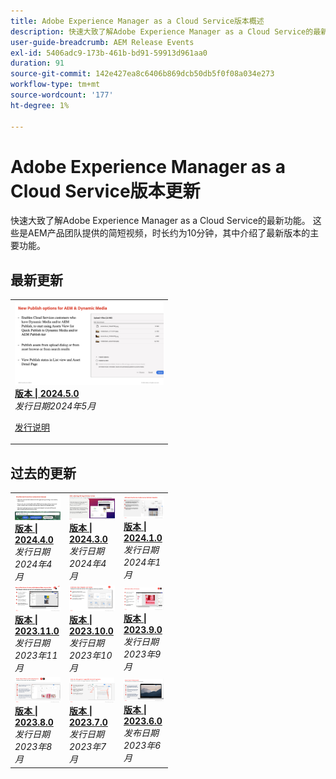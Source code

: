```yaml
---
title: Adobe Experience Manager as a Cloud Service版本概述
description: 快速大致了解Adobe Experience Manager as a Cloud Service的最新功能
user-guide-breadcrumb: AEM Release Events
exl-id: 5406adc9-173b-461b-bd91-59913d961aa0
duration: 91
source-git-commit: 142e427ea8c6406b869dcb50db5f0f08a034e273
workflow-type: tm+mt
source-wordcount: '177'
ht-degree: 1%

---
```


# Adobe Experience Manager as a Cloud Service版本更新

快速大致了解Adobe Experience Manager as a Cloud Service的最新功能。 这些是AEM产品团队提供的简短视频，时长约为10分钟，其中介绍了最新版本的主要功能。

## 最新更新

<table style="max-width: 50%;">
  <tr>
    <td>
      <a href="2024/2024-5-0.md">
        <img alt="2024.5.0发行版" src="2024/assets/2024-5-0-thumb.png" />
      </a>
      <div>
        <a href="2024/2024-5-0.md">
          <strong>版本 | 2024.5.0</strong>
        </a>
      </div>
      <em>发行日期2024年5月 </em>
      <p>
        <a href="https://experienceleague.adobe.com/docs/experience-manager-cloud-service/content/release-notes/release-notes/release-notes-current.html?lang=zh-Hans">发行说明</a>
      </p>
    </td>
  </tr>  
</table>

## 过去的更新

<table style="max-width: 50%;">
  <tr>
    <td>
      <a href="2024/2024-4-0.md">
        <img alt="2024.4.0发行版" src="2024/assets/2024-4-0-thumb.png" />
      </a>
      <div>
        <a href="2024/2024-4-0.md">
          <strong>版本 | 2024.4.0</strong>
          </br>
        </a>
      </div>
      <em>发行日期2024年4月 </em>
    </td>
    <td>
      <a href="2024/2024-3-0.md">
        <img alt="2024.3.0发行版" src="2024/assets/2024-3-0-thumb.png" />
      </a>
      <div>
        <a href="2024/2024-3-0.md">
          <strong>版本 | 2024.3.0</strong>
          </br>
        </a>
      </div>
      <em>发行日期2024年4月 </em>
    </td>
    <td>
      <a href="2024/2024-1-0.md">
        <img alt="2024.1.0发行版" src="2024/assets/2024-1-0-thumb.png" />
      </a>
      <div>
        <a href="2024/2024-1-0.md">
          <strong>版本 | 2024.1.0</strong>
          <br/>
        </a>
          <em>发行日期2024年1月 </em>
      </div>
    </td>
  </tr>
  <tr>
    <td>
      <a href="2023/2023-11-0.md">
        <img alt="2023.11.0发行版" src="2023/assets/2023-11-0-thumb.png" />
      </a>
      <div>
        <a href="2023/2023-11-0.md">
          <strong>版本 | 2023.11.0</strong>
          <br/>
        </a>
          <em>发行日期2023年11月 </em>
      </div>
    </td>
    <td>
      <a href="2023/2023-10-0.md">
        <img alt="2023.10.0发行版" src="2023/assets/2023-10-0-thumb.png" />
      </a>
      <div>
        <a href="2023/2023-10-0.md">
          <strong>版本 | 2023.10.0</strong>
          <br/>
        </a>
          <em>发行日期2023年10月 </em>
      </div>
    </td>
    <td>
      <a href="2023/2023-9-0.md">
        <img alt="2023.9.0发行版" src="2023/assets/2023-9-0-thumb.png" />
      </a>
      <div>
        <a href="2023/2023-9-0.md">
          <strong>版本 | 2023.9.0</strong>
          <br/>
        </a>
          <em>发行日期2023年9月 </em>
      </div>
    </td>
  </tr>
  <tr>    
    <td>
      <a href="2023/2023-8-0.md">
        <img alt="2023.8.0发行版" src="2023/assets/2023-8-0-thumb.png" />
      </a>
      <div>
        <a href="2023/2023-8-0.md">
          <strong>版本 | 2023.8.0</strong>
          <br/>
        </a>
          <em>发行日期2023年8月 </em>
      </div>
    </td>
    <td>
      <a href="2023/2023-7-0.md">
        <img alt="2023.7.0发行版" src="2023/assets/2023-7-0-thumb.png" />
      </a>
      <div>
        <a href="2023/2023-7-0.md">
          <strong>版本 | 2023.7.0</strong>
          <br/>
        </a>
          <em>发行日期2023年7月 </em>
      </div>
    </td>
    <td>
      <a href="2023/2023-6-0.md">
        <img alt="2023.6.0发行版" src="2023/assets/2023-6-0-thumb.png" />
      </a>
      <div>
        <a href="2023/2023-6-0.md">
          <strong>版本 | 2023.6.0</strong>
          <br/>
        </a>
          <em>发布日期2023年6月 </em>
      </div>
    </td>
  </tr>
</table>
